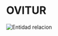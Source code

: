 # OVITUR 

![Entidad relacion](https://cdn.discordapp.com/attachments/1038866852136353843/1038897688667754576/image.png)